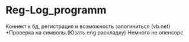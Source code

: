# Reg-Log_programm
Коннект к бд, регистрация и возможность залогиниться (vb.net)
+Проверка на символы.(Юзать eng раскладку)
Немного не опенсорс
